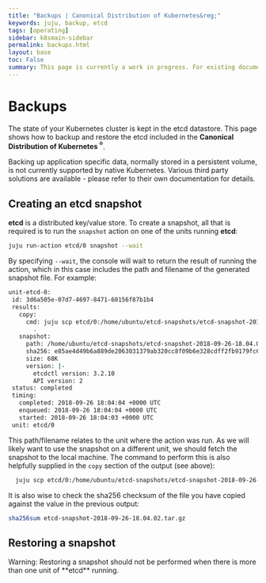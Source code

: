 ```yaml
---
title: "Backups | Canonical Distribution of Kubernetes&reg;"
keywords: juju, backup, etcd
tags: [operating]
sidebar: k8smain-sidebar
permalink: backups.html
layout: base
toc: False
summary: This page is currently a work in progress. For existing documentation, please visit <a href="https://kubernetes.io/docs/getting-started-guides/ubuntu/"> https://kubernetes.io/docs/getting-started-guides/ubuntu/ </a>
---
```


# Backups

The state of your Kubernetes cluster is kept in the etcd datastore. This page
shows how to backup and restore the etcd included in the **Canonical
Distribution of Kubernetes <sup>&reg;</sup>**.

 Backing up application specific data, normally stored in a persistent volume, is not
 currently supported by native Kubernetes. Various third party solutions are available -
 please refer to their own documentation for details.

 ## Creating an **etcd** snapshot

 **etcd** is a distributed key/value store. To create a snapshot, all that is required is to run
 the `snapshot` action on one of the units running **etcd**:

 ```bash
 juju run-action etcd/0 snapshot --wait
 ```

 By specifying `--wait`, the console will wait to return the result of running
 the action, which in this case includes the path and filename of the generated
 snapshot file. For example:

 ```bash
 unit-etcd-0:
  id: 3d6a505e-07d7-4697-8471-60156f87b1b4
  results:
    copy:
      cmd: juju scp etcd/0:/home/ubuntu/etcd-snapshots/etcd-snapshot-2018-09-26-18.04.02.tar.gz
        .
    snapshot:
      path: /home/ubuntu/etcd-snapshots/etcd-snapshot-2018-09-26-18.04.02.tar.gz
      sha256: e85ae4d49b6a889de2063031379ab320cc8f09b6e328cdff2fb9179fc641eee9
      size: 68K
      version: |-
        etcdctl version: 3.2.10
        API version: 2
  status: completed
  timing:
    completed: 2018-09-26 18:04:04 +0000 UTC
    enqueued: 2018-09-26 18:04:04 +0000 UTC
    started: 2018-09-26 18:04:03 +0000 UTC
  unit: etcd/0
  ```

  This path/filename relates to the unit where the action was run. As we will
  likely want to use the snapshot on a different unit, we should fetch the
  snapshot to the local machine. The command to perform this is also helpfully
  supplied in the `copy` section of the output (see above):

```bash
  juju scp etcd/0:/home/ubuntu/etcd-snapshots/etcd-snapshot-2018-09-26-18.04.02.tar.gz .
  ```

It is also wise to check the sha256 checksum of the file you have copied
against the value in the previous output:

```bash
sha256sum etcd-snapshot-2018-09-26-18.04.02.tar.gz
```

## Restoring a snapshot

<div class="p-notification--warning"><p class="p-notification__response">
<span class="p-notification__status">Warning:</span>
Restoring a snapshot should not be performed when there is more than one unit of **etcd** running.
 </p></div>
